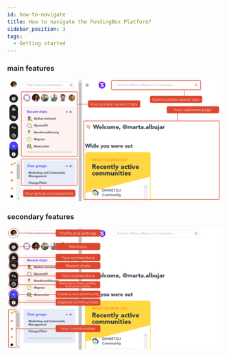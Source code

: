 ```yaml
---
id: how-to-navigate
title: How to navigate the FundingBox Platform?
sidebar_position: 3
tags:
  - Getting started
---
```


### **main features**
![Example banner](./../assets/how-navigate-platform-1.png)

### **secondary features**
![Example banner](./../assets/how-navigate-platform-2.png)


